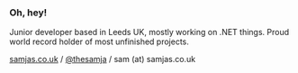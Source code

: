 ### Oh, hey!

Junior developer based in Leeds UK, mostly working on .NET things. Proud world record holder of most unfinished projects.

[samjas.co.uk](https://samjas.co.uk) / [@thesamja](https://twitter.com/thesamja) / sam (at) samjas.co.uk
